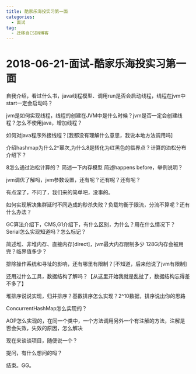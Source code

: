 ```yaml
---
title: 酷家乐海投实习第一面
categories:
  - 面试
tag:
  - 迁移自CSDN博客
---
```


# 2018-06-21-面试-酷家乐海投实习第一面

自我介绍，看过什么书，java线程模型、调用run是否会启动线程，线程在jvm中start一定会启动吗？

jvm是如何实现线程，线程的创建在JVM中是什么时候？jvm是否一定会创建线程？怎么不使用java，增加线程？

如何对java程序外接线程？\[我都没有理解什么意思，我说本地方法调用吗\]

介绍hashmap为什么2^幂次,为什么8是转化为红黑色的临界点？计算的泊松分布介绍下？

8怎么通过泊松计算的？ 简述一下内存模型 简述happens before，举例说明？

jvm调优了解吗，jvm参数设置，还有呢？还有呢？还有呢？

有点深了，不问了，我们来的简单吧，没事的。

如何实现解决集群延时不同造成的秒杀失败？负载均衡于限流，分流不算呢？还有什么办法？

GC算法介绍下，CMS,G1介绍下，有什么区别，为什么？用在什么情况下？ Serial怎么实现知道吗？怎么标记？

简述堆、非堆内存、直接内存\[direct\]，jvm最大内存限制多少 128G内存会被用完？临界值多少？

排除操作系统和寻址的影响，还有哪里有限制？\[不知道，后来他说了jvm有限制\]

还用过什么工具，数据结构了解吗？【从这里开始我就是乱扯了，数据结构忘得差不多了】

堆排序说说实现，归并排序？基数排序怎么实现？2^10数据，排序说出你的思路

ConcurrentHashMap怎么实现的？

AOP怎么实现的，在同一个类中，一个方法调用另外一个有注解的方法，注解是否会失效，失效的原因，怎么解决

现在来谈谈项目，随便说一个？

提问，有什么想问的吗？

结束。GG。

